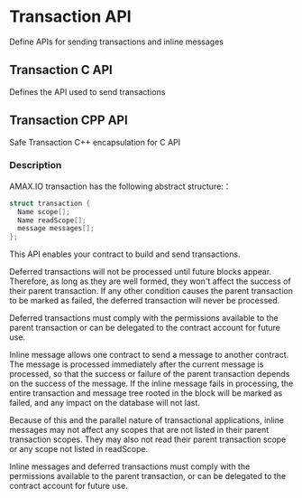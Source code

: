 # Transaction API

Define APIs for sending transactions and inline messages

## Transaction C API

Defines the API used to send transactions

## Transaction CPP API  

Safe Transaction C++ encapsulation for C API 

### Description

AMAX.IO transaction has the following abstract structure:：

```C++
struct transaction {
  Name scope[]; 
  Name readScope[]; 
  message messages[]; 
};
```

This API enables your contract to build and send transactions.

Deferred transactions will not be processed until future blocks appear. Therefore, as long as they are well formed, they won't affect the success of their parent transaction. If any other condition causes the parent transaction to be marked as failed, the deferred transaction will never be processed.

Deferred transactions must comply with the permissions available to the parent transaction or can be delegated to the contract account for future use.

Inline message allows one contract to send a message to another contract. The message is processed immediately after the current message is processed, so that the success or failure of the parent transaction depends on the success of the message. If the inline message fails in processing, the entire transaction and message tree rooted in the block will be marked as failed, and any impact on the database will not last.

Because of this and the parallel nature of transactional applications, inline messages may not affect any scopes that are not listed in their parent transaction scopes. They may also not read their parent transaction scope or any scope not listed in readScope.

Inline messages and deferred transactions must comply with the permissions available to the parent transaction, or can be delegated to the contract account for future use.
